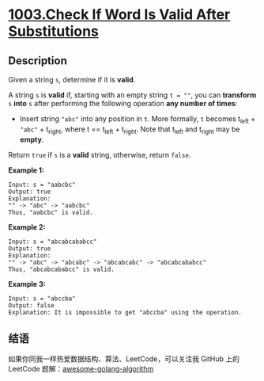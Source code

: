 # [1003.Check If Word Is Valid After Substitutions][title]

## Description
Given a string `s`, determine if it is **valid**.

A string `s` is **valid** if, starting with an empty string `t = ""`, you can **transform** `s` **into** `s` after performing the following operation **any number of times**:

- Insert string `"abc"` into any position in `t`. More formally, `t` becomes t<sub>left</sub> + `"abc"` + t<sub>right</sub>, where t == t<sub>left</sub> + t<sub>right</sub>. Note that t<sub>left</sub> and t<sub>right</sub> may be **empty**.

Return `true` if `s` is a **valid** string, otherwise, return `false`.

**Example 1:**

```
Input: s = "aabcbc"
Output: true
Explanation:
"" -> "abc" -> "aabcbc"
Thus, "aabcbc" is valid.
```

**Example 2:**

```
Input: s = "abcabcababcc"
Output: true
Explanation:
"" -> "abc" -> "abcabc" -> "abcabcabc" -> "abcabcababcc"
Thus, "abcabcababcc" is valid.
```

**Example 3:**

```
Input: s = "abccba"
Output: false
Explanation: It is impossible to get "abccba" using the operation.
```

## 结语

如果你同我一样热爱数据结构、算法、LeetCode，可以关注我 GitHub 上的 LeetCode 题解：[awesome-golang-algorithm][me]

[title]: https://leetcode.com/problems/check-if-word-is-valid-after-substitutions/
[me]: https://github.com/kylesliu/awesome-golang-algorithm
